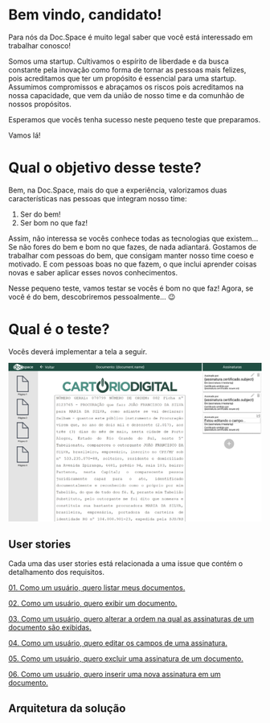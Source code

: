# Bem vindo, candidato!

Para nós da Doc.Space é muito legal saber que você está interessado em trabalhar conosco!

Somos uma startup. Cultivamos o espírito de liberdade e da busca constante pela inovação como forma de tornar as pessoas mais felizes, pois acreditamos que ter um propósito é essencial para uma startup. Assumimos compromissos e abraçamos os riscos pois acreditamos na nossa capacidade, que vem da união de nosso time e da comunhão de nossos propósitos.

Esperamos que vocês tenha sucesso neste pequeno teste que preparamos.

Vamos lá!

# Qual o objetivo desse teste?

Bem, na Doc.Space, mais do que a experiência, valorizamos duas características nas pessoas que integram nosso time:
1. Ser do bem!
2. Ser bom no que faz!

Assim, não interessa se vocês conhece todas as tecnologias que existem... Se não fores do bem e bom no que fazes, de nada adiantará. Gostamos de trabalhar com pessoas do bem, que consigam manter nosso time coeso e motivado. E com pessoas boas no que fazem, o que inclui aprender coisas novas e saber aplicar esses novos conhecimentos.

Nesse pequeno teste, vamos testar se vocês é bom no que faz! Agora, se você é do bem, descobriremos pessoalmente... 😉

# Qual é o teste?

Vocês deverá implementar a tela a seguir.

![Tela](assets/img/test-developers.png)

## User stories

Cada uma das user stories está relacionada a uma issue que contém o detalhamento dos requisitos.

[01. Como um usuário, quero listar meus documentos.](../../issues/6)

[02. Como um usuário, quero exibir um documento.](../../issues/1)

[03. Como um usuário, quero alterar a ordem na qual as assinaturas de um documento são exibidas.](../../issues/2)

[04. Como um usuário, quero editar os campos de uma assinatura.](../../issues/3)

[05. Como um usuário, quero excluir uma assinatura de um documento.](../../issues/4)

[06. Como um usuário, quero inserir uma nova assinatura em um documento.](../../issues/5)


## Arquitetura da solução




